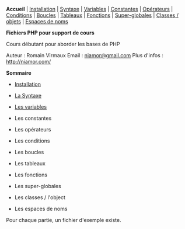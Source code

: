 **Accueil** | [Installation](00-installation.md) |  [Syntaxe](01-syntaxe.md) | [Variables](02-variables.md) | [Constantes](03-constantes.md) | [Opérateurs](04-operateurs.md) | [Conditions](05-conditions.md) | [Boucles](06-boucles.md) | [Tableaux](tableaux.md) | [Fonctions](fonctions.md) | [Super-globales](super-globales.md) | [Classes / objets](classes-objets.md) | [Espaces de noms](espaces-de-noms.md)

**Fichiers PHP pour support de cours**

Cours débutant pour aborder les bases de PHP

Auteur : Romain Virmaux
Email : niamor@gmail.com
Plus d'infos : http://niamor.com/

**Sommaire**
 - [Installation](00-installation.md)
 - [La Syntaxe](01-syntaxe.md)
 - [Les variables](02-variables.md)
 - Les constantes
 - Les opérateurs
 - Les conditions
 - Les boucles
 - Les tableaux
 - Les fonctions
 - Les super-globales


 - Les classes / l'object
 - Les espaces de noms

Pour chaque partie, un fichier d'exemple existe.
